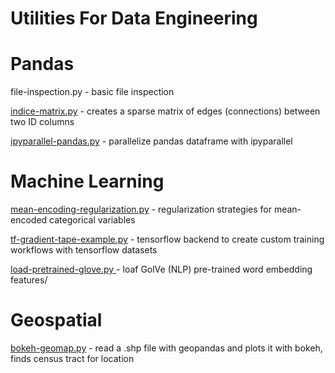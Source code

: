 # Utilities For Data Engineering

# Pandas

file-inspection.py - basic file inspection 

[indice-matrix.py](https://github.com/freedomtowin/data-eng-util/blob/master/indice-matrix.py) - creates a sparse matrix of edges (connections) between two ID columns

[ipyparallel-pandas.py](https://github.com/freedomtowin/data-eng-util/blob/master/ipyparallel-pandas.py) - parallelize pandas dataframe with ipyparallel

# Machine Learning

[mean-encoding-regularization.py](https://github.com/freedomtowin/data-eng-util/blob/master/mean-encoding-regularization.py) - regularization strategies for mean-encoded categorical variables

[tf-gradient-tape-example.py](https://github.com/freedomtowin/data-eng-util/blob/master/tf-gradient-tape-example.py) - tensorflow backend to create custom training workflows with tensorflow datasets 

[load-pretrained-glove.py ](https://github.com/freedomtowin/data-eng-util/blob/master/load-pretrained-glove.py) - loaf GolVe (NLP) pre-trained word embedding features/

# Geospatial

[bokeh-geomap.py](https://github.com/freedomtowin/data-eng-util/blob/master/bokeh-geomap.py) - read a .shp file with geopandas and plots it with bokeh, finds census tract for location 
